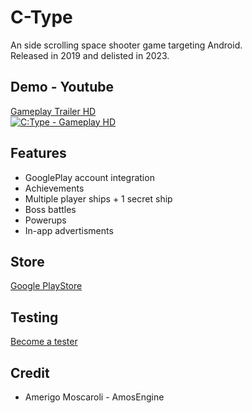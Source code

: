 # C-Type

An side scrolling space shooter game targeting Android.  
Released in 2019 and delisted in 2023.  

## Demo - Youtube  

[Gameplay Trailer HD](https://www.youtube.com/watch?v=kixFrAAmXPs)  
[![C:Type - Gameplay HD](http://img.youtube.com/vi/kixFrAAmXPs/0.jpg)](http://www.youtube.com/watch?v=kixFrAAmXPs "C:Type - Gameplay HD")  

## Features

* GooglePlay account integration
* Achievements
* Multiple player ships + 1 secret ship
* Boss battles
* Powerups
* In-app advertisments

## Store

[Google PlayStore](https://play.google.com/store/apps/details?id=com.ctype)  

## Testing

[Become a tester](https://play.google.com/apps/testing/com.ctype)  

## Credit

* Amerigo Moscaroli - AmosEngine  

